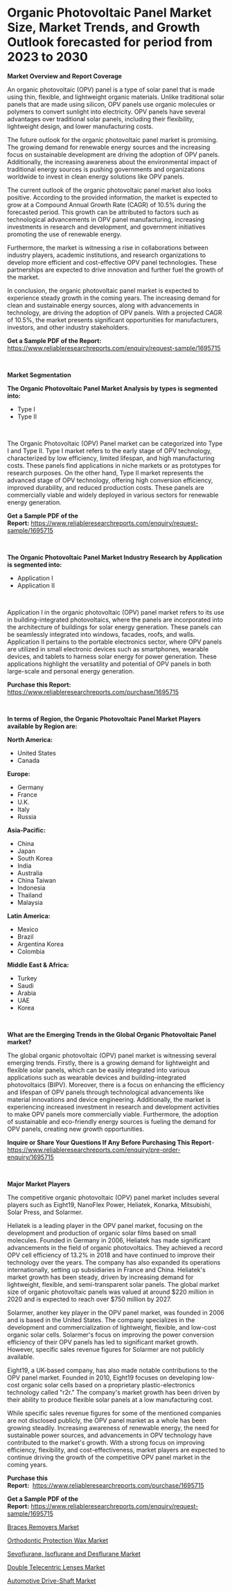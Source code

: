 <p><h1>Organic Photovoltaic Panel Market Size, Market Trends, and Growth Outlook forecasted for period from 2023 to 2030</h1></p><p><strong>Market Overview and Report Coverage</strong></p>
<p><p>An organic photovoltaic (OPV) panel is a type of solar panel that is made using thin, flexible, and lightweight organic materials. Unlike traditional solar panels that are made using silicon, OPV panels use organic molecules or polymers to convert sunlight into electricity. OPV panels have several advantages over traditional solar panels, including their flexibility, lightweight design, and lower manufacturing costs.</p><p>The future outlook for the organic photovoltaic panel market is promising. The growing demand for renewable energy sources and the increasing focus on sustainable development are driving the adoption of OPV panels. Additionally, the increasing awareness about the environmental impact of traditional energy sources is pushing governments and organizations worldwide to invest in clean energy solutions like OPV panels.</p><p>The current outlook of the organic photovoltaic panel market also looks positive. According to the provided information, the market is expected to grow at a Compound Annual Growth Rate (CAGR) of 10.5% during the forecasted period. This growth can be attributed to factors such as technological advancements in OPV panel manufacturing, increasing investments in research and development, and government initiatives promoting the use of renewable energy.</p><p>Furthermore, the market is witnessing a rise in collaborations between industry players, academic institutions, and research organizations to develop more efficient and cost-effective OPV panel technologies. These partnerships are expected to drive innovation and further fuel the growth of the market.</p><p>In conclusion, the organic photovoltaic panel market is expected to experience steady growth in the coming years. The increasing demand for clean and sustainable energy sources, along with advancements in technology, are driving the adoption of OPV panels. With a projected CAGR of 10.5%, the market presents significant opportunities for manufacturers, investors, and other industry stakeholders.</p></p>
<p><strong>Get a Sample PDF of the Report:</strong> <a href="https://www.reliableresearchreports.com/enquiry/request-sample/1695715">https://www.reliableresearchreports.com/enquiry/request-sample/1695715</a></p>
<p>&nbsp;</p>
<p><strong>Market Segmentation</strong></p>
<p><strong>The Organic Photovoltaic Panel Market Analysis by types is segmented into:</strong></p>
<p><ul><li>Type I</li><li>Type II</li></ul></p>
<p>&nbsp;</p>
<p><p>The Organic Photovoltaic (OPV) Panel market can be categorized into Type I and Type II. Type I market refers to the early stage of OPV technology, characterized by low efficiency, limited lifespan, and high manufacturing costs. These panels find applications in niche markets or as prototypes for research purposes. On the other hand, Type II market represents the advanced stage of OPV technology, offering high conversion efficiency, improved durability, and reduced production costs. These panels are commercially viable and widely deployed in various sectors for renewable energy generation.</p></p>
<p><strong>Get a Sample PDF of the Report:</strong>&nbsp;<a href="https://www.reliableresearchreports.com/enquiry/request-sample/1695715">https://www.reliableresearchreports.com/enquiry/request-sample/1695715</a></p>
<p>&nbsp;</p>
<p><strong>The Organic Photovoltaic Panel Market Industry Research by Application is segmented into:</strong></p>
<p><ul><li>Application I</li><li>Application II</li></ul></p>
<p>&nbsp;</p>
<p><p>Application I in the organic photovoltaic (OPV) panel market refers to its use in building-integrated photovoltaics, where the panels are incorporated into the architecture of buildings for solar energy generation. These panels can be seamlessly integrated into windows, facades, roofs, and walls. Application II pertains to the portable electronics sector, where OPV panels are utilized in small electronic devices such as smartphones, wearable devices, and tablets to harness solar energy for power generation. These applications highlight the versatility and potential of OPV panels in both large-scale and personal energy generation.</p></p>
<p><strong>Purchase this Report:</strong>&nbsp; <a href="https://www.reliableresearchreports.com/purchase/1695715">https://www.reliableresearchreports.com/purchase/1695715</a></p>
<p>&nbsp;</p>
<p><strong>In terms of Region, the Organic Photovoltaic Panel Market Players available by Region are:</strong></p>
<p>
    <p> <strong> North America: </strong>
        <ul>
            <li>United States</li>
            <li>Canada</li>
        </ul>
        </p> 
    <p> <strong> Europe: </strong>
        <ul>
            <li>Germany</li>
            <li>France</li>
            <li>U.K.</li>
            <li>Italy</li>
            <li>Russia</li>
        </ul>
        </p> 
    <p> <strong> Asia-Pacific: </strong>
        <ul>
            <li>China</li>
            <li>Japan</li>
            <li>South Korea</li>
            <li>India</li>
            <li>Australia</li>
            <li>China Taiwan</li>
            <li>Indonesia</li>
            <li>Thailand</li>
            <li>Malaysia</li>
        </ul>
        </p> 
    <p> <strong> Latin America: </strong>
        <ul>
            <li>Mexico</li>
            <li>Brazil</li>
            <li>Argentina Korea</li>
            <li>Colombia</li>
        </ul>
        </p> 
    <p> <strong> Middle East & Africa: </strong>
        <ul>
            <li>Turkey</li>
            <li>Saudi</li>
            <li>Arabia</li>
            <li>UAE</li>
            <li>Korea</li>
        </ul>
    </p>
    </p>
<p>&nbsp;</p>
<p><strong>What are the Emerging Trends in the Global Organic Photovoltaic Panel market?</strong></p>
<p><p>The global organic photovoltaic (OPV) panel market is witnessing several emerging trends. Firstly, there is a growing demand for lightweight and flexible solar panels, which can be easily integrated into various applications such as wearable devices and building-integrated photovoltaics (BIPV). Moreover, there is a focus on enhancing the efficiency and lifespan of OPV panels through technological advancements like material innovations and device engineering. Additionally, the market is experiencing increased investment in research and development activities to make OPV panels more commercially viable. Furthermore, the adoption of sustainable and eco-friendly energy sources is fueling the demand for OPV panels, creating new growth opportunities.</p></p>
<p><strong>Inquire or Share Your Questions If Any Before Purchasing This Report</strong>- <a href="https://www.reliableresearchreports.com/enquiry/pre-order-enquiry/1695715">https://www.reliableresearchreports.com/enquiry/pre-order-enquiry/1695715</a></p>
<p>&nbsp;</p>
<p><strong>Major Market Players</strong></p>
<p><p>The competitive organic photovoltaic (OPV) panel market includes several players such as Eight19, NanoFlex Power, Heliatek, Konarka, Mitsubishi, Solar Press, and Solarmer.</p><p>Heliatek is a leading player in the OPV panel market, focusing on the development and production of organic solar films based on small molecules. Founded in Germany in 2006, Heliatek has made significant advancements in the field of organic photovoltaics. They achieved a record OPV cell efficiency of 13.2% in 2018 and have continued to improve their technology over the years. The company has also expanded its operations internationally, setting up subsidiaries in France and China. Heliatek's market growth has been steady, driven by increasing demand for lightweight, flexible, and semi-transparent solar panels. The global market size of organic photovoltaic panels was valued at around $220 million in 2020 and is expected to reach over $750 million by 2027.</p><p>Solarmer, another key player in the OPV panel market, was founded in 2006 and is based in the United States. The company specializes in the development and commercialization of lightweight, flexible, and low-cost organic solar cells. Solarmer's focus on improving the power conversion efficiency of their OPV panels has led to significant market growth. However, specific sales revenue figures for Solarmer are not publicly available.</p><p>Eight19, a UK-based company, has also made notable contributions to the OPV panel market. Founded in 2010, Eight19 focuses on developing low-cost organic solar cells based on a proprietary plastic-electronics technology called "r2r." The company's market growth has been driven by their ability to produce flexible solar panels at a low manufacturing cost.</p><p>While specific sales revenue figures for some of the mentioned companies are not disclosed publicly, the OPV panel market as a whole has been growing steadily. Increasing awareness of renewable energy, the need for sustainable power sources, and advancements in OPV technology have contributed to the market's growth. With a strong focus on improving efficiency, flexibility, and cost-effectiveness, market players are expected to continue driving the growth of the competitive OPV panel market in the coming years.</p></p>
<p><strong>Purchase this Report:</strong>&nbsp;&nbsp;<a href="https://www.reliableresearchreports.com/purchase/1695715">https://www.reliableresearchreports.com/purchase/1695715</a></p>
<p></p>
<p><strong>Get a Sample PDF of the Report:</strong>&nbsp;<a href="https://www.reliableresearchreports.com/enquiry/request-sample/1695715">https://www.reliableresearchreports.com/enquiry/request-sample/1695715</a></p>
<p><p><a href="https://medium.com/@sandyabbott2023/braces-removers-market-report-reveals-the-latest-trends-and-growth-opportunities-of-this-market-ce90deb2b96c">Braces Removers Market</a></p><p><a href="https://medium.com/@larrycrooks1923/orthodontic-protection-wax-market-size-market-outlook-and-market-forecast-2023-to-2030-646051d20043">Orthodontic Protection Wax Market</a></p><p><a href="https://www.linkedin.com/pulse/decoding-sevoflurane-isoflurane-desflurane-market-z7c9c/">Sevoflurane, Isoflurane and Desflurane Market</a></p><p><a href="https://github.com/RickHolmes3/Market-Research-Report-List-1/blob/main/double-telecentric-lenses-market.md">Double Telecentric Lenses Market</a></p><p><a href="https://www.linkedin.com/pulse/automotive-drive-shaft-market-size-share-global-analysis-kegvc/">Automotive Drive-Shaft Market</a></p></p>